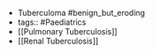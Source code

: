 - Tuberculoma #benign_but_eroding
- tags:: #Paediatrics
- [[Pulmonary Tuberculosis]]
- [[Renal Tuberculosis]]